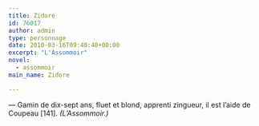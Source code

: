 ```yaml
---
title: Zidore
id: 76017
author: admin
type: personnage
date: 2010-03-16T09:40:40+00:00
excerpt: "L'Assommoir"
novel:
  - assommoir
main_name: Zidore

---
```

— Gamin de dix-sept ans, fluet et blond, apprenti zingueur, il est l&rsquo;aide de Coupeau [141]. _(L&rsquo;Assommoir.)_